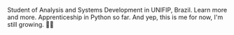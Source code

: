 Student of Analysis and Systems Development in UNIFIP, Brazil.
Learn more and more.
Apprenticeship in Python so far.
And yep, this is me for now, I'm still growing.
🧑‍💻

<!---
ArthurAkil/ArthurAkil is a ✨ special ✨ repository because its `README.md` (this file) appears on your GitHub profile.
You can click the Preview link to take a look at your changes.
--->
